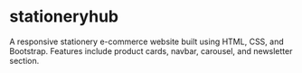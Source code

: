 # stationeryhub
A responsive stationery e-commerce website built using HTML, CSS, and Bootstrap. Features include product cards, navbar, carousel, and newsletter section.
